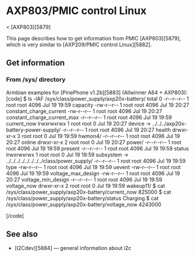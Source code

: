 # AXP803/PMIC control Linux
< [AXP803][5879]
 
This page describes how to get information from PMIC [AXP803][5879], which is very similar to [AXP209/PMIC control Linux][5882]. 
## Get information
### From /sys/ directory
Armbian examples for [PinePhone v1.2b][5883] (Allwinner A64 + AXP803): 
[code] 
     $ ls -lAF /sys/class/power_supply/axp20x-battery/
    total 0
    -r--r--r-- 1 root root 4096 Jul 19 19:59 capacity
    -rw-r--r-- 1 root root 4096 Jul 19 20:27 constant_charge_current
    -rw-r--r-- 1 root root 4096 Jul 19 20:27 constant_charge_current_max
    -r--r--r-- 1 root root 4096 Jul 19 19:59 current_now
    lrwxrwxrwx 1 root root    0 Jul 19 20:27 device -> ../../../axp20x-battery-power-supply/
    -r--r--r-- 1 root root 4096 Jul 19 20:27 health
    drwxr-xr-x 3 root root    0 Jul 19 19:59 hwmon4/
    -r--r--r-- 1 root root 4096 Jul 19 20:27 online
    drwxr-xr-x 2 root root    0 Jul 19 20:27 power/
    -r--r--r-- 1 root root 4096 Jul 19 19:59 present
    -r--r--r-- 1 root root 4096 Jul 19 19:59 status
    lrwxrwxrwx 1 root root    0 Jul 19 19:59 subsystem -> ../../../../../../../../class/power_supply/
    -r--r--r-- 1 root root 4096 Jul 19 19:59 type
    -rw-r--r-- 1 root root 4096 Jul 19 19:59 uevent
    -rw-r--r-- 1 root root 4096 Jul 19 19:59 voltage_max_design
    -rw-r--r-- 1 root root 4096 Jul 19 20:27 voltage_min_design
    -r--r--r-- 1 root root 4096 Jul 19 19:59 voltage_now
    drwxr-xr-x 2 root root    0 Jul 19 19:59 wakeup11/
     $ cat /sys/class/power_supply/axp20x-battery/current_now
    825000
     $ cat /sys/class/power_supply/axp20x-battery/status
    Charging
     $ cat /sys/class/power_supply/axp20x-battery/voltage_now
    4243000
    
[/code]
## See also
  * [I2Cdev][5884] — general information about i2c
